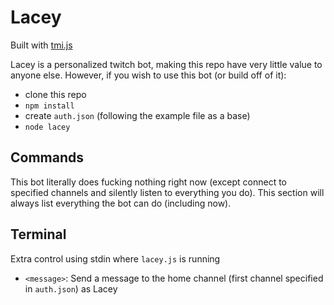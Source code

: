 # Lacey
Built with [tmi.js](https://github.com/tmijs)

Lacey is a personalized twitch bot, making this repo have very little value to anyone else. However, if you wish to use this bot (or build off of it):
- clone this repo
- `npm install`
- create `auth.json` (following the example file as a base)
- `node lacey`

## Commands
This bot literally does fucking nothing right now (except connect to specified channels and silently listen to everything you do). This section will always list everything the bot can do (including now).

## Terminal
Extra control using stdin where `lacey.js` is running
- `<message>`: Send a message to the home channel (first channel specified in `auth.json`) as Lacey
